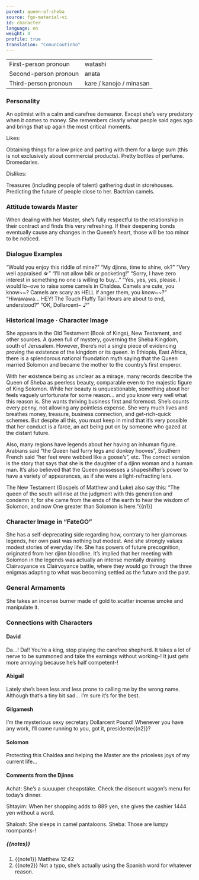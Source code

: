 ```yaml
---
parent: queen-of-sheba
source: fgo-material-vi
id: character
language: en
weight: 4
profile: true
translation: "ComunCoutinho"
---
```


<table>
  <tr><td>First-person pronoun</td><td>watashi</td></tr>
  <tr><td>Second-person pronoun</td><td>anata</td></tr>
  <tr><td>Third-person pronoun</td><td>kare / kanojo / minasan</td></tr>
</table>

### Personality

An optimist with a calm and carefree demeanor. Except she’s very predatory when it comes to money.
She remembers clearly what people said ages ago and brings that up again the most critical moments.

Likes:

Obtaining things for a low price and parting with them for a large sum (this is not exclusively about commercial products).
Pretty bottles of perfume. Dromedaries.

Dislikes:

Treasures (including people of talent) gathering dust in storehouses.
Predicting the future of people close to her. Bactrian camels.

### Attitude towards Master

When dealing with her Master, she’s fully respectful to the relationship in their contract and finds this very refreshing.
If their deepening bonds eventually cause any changes in the Queen’s heart, those will be too minor to be noticed.

### Dialogue Examples

“Would you enjoy this riddle of mine?”
“My djinns, time to shine, ok?”
“Very well appraised ☆” “I’ll not allow bilk or pocketing!”
“Sorry, I have zero interest in something no one is willing to buy…”
“Yes, yes, yes, please. I would lo\~ove to raise some camels in Chaldea. Camels are cute, you know\~\~? Camels are scary as HELL if anger them, you know\~\~?”
“Hiwawawa… HEY! The Touch Fluffy Tail Hours are about to end, understood?”
“OK, Dollarcent~ ♪”

### Historical Image · Character Image

She appears in the Old Testament (Book of Kings), New Testament, and other sources.
A queen full of mystery, governing the Sheba Kingdom, south of Jerusalem. However, there’s not a single piece of evidencing proving the existence of the kingdom or its queen.
In Ethiopia, East Africa, there is a splendorous national foundation myth saying that the Queen married Solomon and became the mother to the country’s first emperor.

With her existence being as unclear as a mirage, many records describe the Queen of Sheba as peerless beauty, comparable even to the majestic figure of King Solomon.
While her beauty is unquestionable, something about her feels vaguely unfortunate for some reason… and you know very well what this reason is. She wants thriving business first and foremost. She’s counts every penny, not allowing any pointless expense. She very much lives and breathes money, treasure, business connection, and get-rich-quick schemes. But despite all this, you must keep in mind that it’s very possible that her conduct is a farce, an act being put on by someone who gazed at the distant future.

Also, many regions have legends about her having an inhuman figure. Arabians said “the Queen had furry legs and donkey hooves”, Southern French said “her feet were webbed like a goose’s”, etc.
The correct version is the story that says that she is the daughter of a djinn woman and a human man. It’s also believed that the Queen possesses a shapeshifter’s power to have a variety of appearances, as if she were a light-refracting lens.

The New Testament (Gospels of Matthew and Luke) also say this: “The queen of the south will rise at the judgment with this generation and condemn it; for she came from the ends of the earth to hear the wisdom of Solomon, and now One greater than Solomon is here.”{{n1}}

### Character Image in “FateGO”

She has a self-deprecating side regarding how, contrary to her glamorous legends, her own past was nothing but modest. And she strongly values modest stories of everyday life.
She has powers of future precognition, originated from her djinn bloodline. It’s implied that her meeting with Solomon in the legends was actually an intense mentally draining Clairvoyance vs Clairvoyance battle, where they would go through the three enigmas adapting to what was becoming settled as the future and the past.

### General Armaments

She takes an incense burner made of gold to scatter incense smoke and manipulate it.

### Connections with Characters

#### David

Da…! Da!!
You’re a king, stop playing the carefree shepherd. It takes a lot of nerve to be summoned and take the earnings without working-! It just gets more annoying because he’s half competent-!

#### Abigail

Lately she’s been less and less prone to calling me by the wrong name.
Although that’s a tiny bit sad… I’m sure it’s for the best.

#### Gilgamesh

I’m the mysterious sexy secretary Dollarcent Pound!
Whenever you have any work, I’ll come running to you, got it, presidente{{n2}}?

#### Solomon

Protecting this Chaldea and helping the Master are the priceless joys of my current life…

#### Comments from the Djinns

Achat: She’s a suuuuper cheapstake. Check the discount wagon’s menu for today’s dinner.

Shtayim: When her shopping adds to 889 yen, she gives the cashier 1444 yen without a word.

Shalosh: She sleeps in camel pantaloons.
Sheba: Those are lumpy roompants-!

##### {{notes}}

1. {{note1}} Matthew 12:42
2. {{note2}} Not a typo, she’s actually using the Spanish word for whatever reason.
